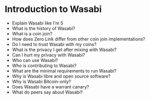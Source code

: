 # Introduction to Wasabi
- Explain Wasabi like I'm 5
- What is the history of Wasabi?
- What is a coin join?
- How does Zero Link differ from other coin join implementations?
- Do I need to trust Wasabi with my coins?
- What is the privacy I get after mixing with Wasabi?
- Can I hurt my privacy with Wasabi?
- Who can use Wasabi?
- Who is contributing to Wasabi?
- What are the minimal requirements to run Wasabi?
- Why is Wasabi libre and open source software?
- Why is Wasabi Bitcoin-only?
- Does Wasabi have a warrant canary?
- What do peers say about Wasabi?
